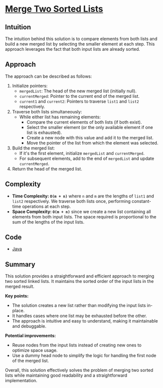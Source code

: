 # [Merge Two Sorted Lists](https://leetcode.com/problems/merge-two-sorted-lists/description/)

## Intuition

The intuition behind this solution is to compare elements from both lists and build a new merged list by selecting the 
smaller element at each step. This approach leverages the fact that both input lists are already sorted.

## Approach

The approach can be described as follows:

1. Initialize pointers:
    - `mergedList`: The head of the new merged list (initially null). 
    - `currentMerged`: Pointer to the current end of the merged list. 
    - `current1` and `current2`: Pointers to traverse `list1` and `list2` respectively.
2. Traverse both lists simultaneously:
    - While either list has remaining elements:
      - Compare the current elements of both lists (if both exist).
      - Select the smaller element (or the only available element if one list is exhausted). 
      - Create a new node with this value and add it to the merged list. 
      - Move the pointer of the list from which the element was selected.
3. Build the merged list:
    - If it's the first element, initialize `mergedList` and `currentMerged`. 
    - For subsequent elements, add to the end of `mergedList` and update `currentMerged`.
4. Return the head of the merged list.

## Complexity

- **Time Complexity: `O(m + n)`** where `n` and `m` are the lengths of `list1` and `list2` respectively. We traverse 
both lists once, performing constant-time operations at each step.
- **Space Complexity: `O(m + n)`** since we create a new list containing all elements from both input lists. The space 
required is proportional to the sum of the lengths of the input lists.

## Code

- [Java](../src/main/java/io/dksifoua/leetcode/mergetwosortedlists/Solution.java)

## Summary

This solution provides a straightforward and efficient approach to merging two sorted linked lists. It maintains the 
sorted order of the input lists in the merged result.

**Key points:**
- The solution creates a new list rather than modifying the input lists in-place.
- It handles cases where one list may be exhausted before the other.
- The approach is intuitive and easy to understand, making it maintainable and debuggable.

**Potential improvements:**
- Reuse nodes from the input lists instead of creating new ones to optimize space usage.
- Use a dummy head node to simplify the logic for handling the first node of the merged list. 

Overall, this solution effectively solves the problem of merging two sorted lists while maintaining good readability and
a straightforward implementation.